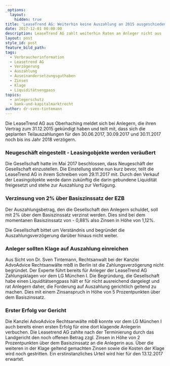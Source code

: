 ```yaml
---
_options:
  layout:
    hidden: true
title: 'LeaseTrend AG: Weiterhin keine Auszahlung an 2015 ausgeschiedene Anleger'
date: 2017-12-01 00:00:00
description: LeaseTrend AG zahlt weiterhin Raten an Anleger nicht aus
layout: post
style_id: post
feature_bild_path:
tags:
  - Verbraucherinformation
  - Leasetrend AG
  - Verzögerung
  - Auszahlung
  - Auseinandersetzungsguthaben
  - Zinsen
  - Klage
  - Liquiditätsengpass
topics:
  - anlegerschutz
  - bank-und-kapitalmarktrecht
author: dr-sven-tintemann
---
```



Die LeaseTrend AG aus Oberhaching meldet sich bei Anlegern, die ihren Vertrag zum 31.12.2015 gek&uuml;ndigt haben und teilt mit, dass sich die geplanten Teilauszahlungen f&uuml;r den 30.06.2017, 30.09.2017 und 30.11.2017 noch bis ins Jahr 2018 verz&ouml;gern.

### Neugesch&auml;ft eingestellt - Leasingobjekte werden ver&auml;u&szlig;ert

Die Gesellschaft hatte im Mai 2017 beschlossen, dass Neugesch&auml;ft der Gesellschaft einzustellen. Die Einstellung stehe nun kurz bevor, teilt die LeaseTrend AG in ihrem Schreiben vom 29.11.2017 mit. Durch den Verkauf der Leasingobjekte werde dann zuk&uuml;nftig die darin gebundene Liquidit&auml;t freigesetzt und stehe zur Auszahlung zur Verf&uuml;gung.

### Verzinsung von 2% &uuml;ber Basiszinssatz der EZB

Der Auszahlungsbetrag, den die Gesellschaft den Anlegern schuldet, soll mit 2% &uuml;ber dem Basiszinssatz verzinst werden. Dies sind bei dem momentanen Basiszinssatz von - 0,88% also Zinsen in H&ouml;he von 1,12%.

Die Gesellschaft bittet um Verst&auml;ndnis und begr&uuml;ndet die Auszahlungsverz&ouml;gerung dar&uuml;ber hinaus nicht weiter.

### Anleger sollten Klage auf Auszahlung einreichen

Aus Sicht von Dr. Sven Tintemann, Rechtsanwalt bei der Kanzlei AdvoAdvice Rechtsanw&auml;lte mbB in Berlin ist die Zahlungsverz&ouml;gerung nicht begr&uuml;ndet. Der Experte f&uuml;hrt bereits f&uuml;r Anleger der LeaseTrend AG Zahlungsklagen vor dem LG M&uuml;nchen I. Die Begr&uuml;ndung, die Gesellschaft habe einen Liquidit&auml;tsengpass h&auml;lt er f&uuml;r nicht ausreichend dargelegt und rat Anlegern daher, die Forderung auf Auszahlung gerichtlich geltend zu machen. Dies mit einem Zinsanspruch in H&ouml;he von 5 Prozentpunkten &uuml;ber dem Basiszinssatz.

### Erster Erfolg vor Gericht

Die Kanzlei AdvoAdvice Rechtsanw&auml;lte mbB konnte vor dem LG M&uuml;nchen I auch bereits einen ersten Erfolg f&uuml;r eine dort klagende Anlegerin verbuchen. Die Leasetrend AG zahlte nach der Terminierung durch das Landgericht den noch offenen Betrag zzgl. Zinsen in H&ouml;he von 2 Prozentpunkten &uuml;ber dem Basiszinssatz an die Anlegerin aus. &Uuml;ber die weiteren in der Klage geltend gemachten Zinsen sowie die Kosten der Klage wird noch gestritten. Ein erstinstanzliches Urteil wird hier f&uuml;r den 13.12.2017 erwartet.

&nbsp;